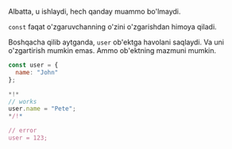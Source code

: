Albatta, u ishlaydi, hech qanday muammo bo'lmaydi.

`const` faqat o'zgaruvchanning o'zini o'zgarishdan himoya qiladi.

Boshqacha qilib aytganda, `user` ob'ektga havolani saqlaydi. Va uni o'zgartirish mumkin emas. Ammo ob'ektning mazmuni mumkin.

```js run
const user = {
  name: "John"
};

*!*
// works
user.name = "Pete";
*/!*

// error
user = 123;
```
